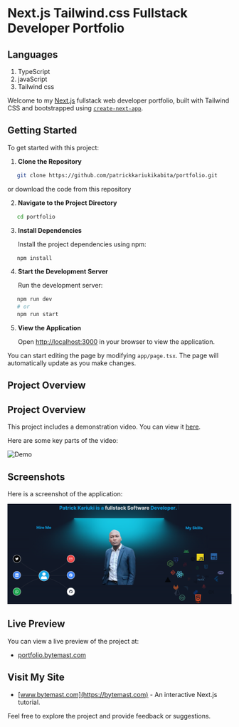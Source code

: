 
# Next.js Tailwind.css Fullstack Developer Portfolio

## Languages
1. TypeScript
2. javaScript
3. Tailwind css


Welcome to my [Next.js](https://nextjs.org/) fullstack web developer portfolio, built with Tailwind CSS and bootstrapped using [`create-next-app`](https://github.com/vercel/next.js/tree/canary/packages/create-next-app).

## Getting Started

To get started with this project:

1. **Clone the Repository**

```bash
   git clone https://github.com/patrickkariukikabita/portfolio.git
```
or download the code from this repository

2. **Navigate to the Project Directory**

```bash
   cd portfolio
```

3. **Install Dependencies**

   Install the project dependencies using npm:

```bash
   npm install
```

4. **Start the Development Server**

   Run the development server:

```bash
   npm run dev
   # or
   npm run start
```

5. **View the Application**

   Open [http://localhost:3000](http://localhost:3000) in your browser to view the application.

You can start editing the page by modifying `app/page.tsx`. The page will automatically update as you make changes.



## Project Overview

## Project Overview

This project includes a demonstration video. You can view it [here](resources/video.mp4).

Here are some key parts of the video:

![Demo](resources/output.gif)

## Screenshots

Here is a screenshot of the application:

![Screenshot 1](resources/screenshot1.png)


## Live Preview

You can view a live preview of the project at:

- [portfolio.bytemast.com](https://portfolio.bytemast.com)

## Visit My Site

- [www.bytemast.com](https://bytemast.com) - An interactive Next.js tutorial.

Feel free to explore the project and provide feedback or suggestions.


